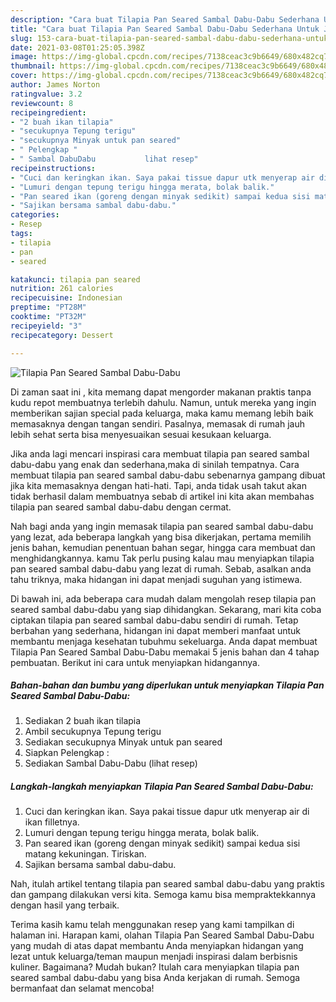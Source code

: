 ```yaml
---
description: "Cara buat Tilapia Pan Seared Sambal Dabu-Dabu Sederhana Untuk Jualan"
title: "Cara buat Tilapia Pan Seared Sambal Dabu-Dabu Sederhana Untuk Jualan"
slug: 153-cara-buat-tilapia-pan-seared-sambal-dabu-dabu-sederhana-untuk-jualan
date: 2021-03-08T01:25:05.398Z
image: https://img-global.cpcdn.com/recipes/7138ceac3c9b6649/680x482cq70/tilapia-pan-seared-sambal-dabu-dabu-foto-resep-utama.jpg
thumbnail: https://img-global.cpcdn.com/recipes/7138ceac3c9b6649/680x482cq70/tilapia-pan-seared-sambal-dabu-dabu-foto-resep-utama.jpg
cover: https://img-global.cpcdn.com/recipes/7138ceac3c9b6649/680x482cq70/tilapia-pan-seared-sambal-dabu-dabu-foto-resep-utama.jpg
author: James Norton
ratingvalue: 3.2
reviewcount: 8
recipeingredient:
- "2 buah ikan tilapia"
- "secukupnya Tepung terigu"
- "secukupnya Minyak untuk pan seared"
- " Pelengkap "
- " Sambal DabuDabu           lihat resep"
recipeinstructions:
- "Cuci dan keringkan ikan. Saya pakai tissue dapur utk menyerap air di ikan filletnya."
- "Lumuri dengan tepung terigu hingga merata, bolak balik."
- "Pan seared ikan (goreng dengan minyak sedikit) sampai kedua sisi matang kekuningan. Tiriskan."
- "Sajikan bersama sambal dabu-dabu."
categories:
- Resep
tags:
- tilapia
- pan
- seared

katakunci: tilapia pan seared 
nutrition: 261 calories
recipecuisine: Indonesian
preptime: "PT28M"
cooktime: "PT32M"
recipeyield: "3"
recipecategory: Dessert

---
```



![Tilapia Pan Seared Sambal Dabu-Dabu](https://img-global.cpcdn.com/recipes/7138ceac3c9b6649/680x482cq70/tilapia-pan-seared-sambal-dabu-dabu-foto-resep-utama.jpg)

Di zaman  saat ini , kita memang dapat mengorder makanan praktis tanpa kudu repot membuatnya terlebih dahulu. Namun, untuk mereka yang ingin memberikan sajian special pada keluarga, maka kamu memang lebih baik memasaknya dengan tangan sendiri. Pasalnya, memasak di rumah jauh lebih sehat serta bisa menyesuaikan sesuai kesukaan keluarga.

Jika anda lagi mencari inspirasi cara membuat tilapia pan seared sambal dabu-dabu yang enak dan sederhana,maka di sinilah tempatnya. Cara membuat tilapia pan seared sambal dabu-dabu  sebenarnya gampang dibuat jika kita memasaknya dengan hati-hati. Tapi, anda tidak usah takut akan tidak berhasil dalam membuatnya 
sebab di artikel ini kita akan membahas tilapia pan seared sambal dabu-dabu dengan cermat.  



Nah bagi anda yang ingin memasak tilapia pan seared sambal dabu-dabu yang lezat, ada beberapa langkah yang bisa dikerjakan, pertama memilih jenis bahan, kemudian penentuan bahan segar, hingga cara membuat dan menghidangkannya. kamu Tak perlu pusing kalau mau menyiapkan tilapia pan seared sambal dabu-dabu yang lezat di rumah. Sebab, asalkan anda  tahu triknya, maka hidangan ini dapat menjadi suguhan yang istimewa.

Di bawah ini, ada beberapa cara mudah dalam mengolah resep tilapia pan seared sambal dabu-dabu yang siap dihidangkan. Sekarang, mari kita coba ciptakan tilapia pan seared sambal dabu-dabu sendiri di rumah. Tetap berbahan yang sederhana, hidangan ini dapat memberi manfaat untuk membantu menjaga kesehatan tubuhmu sekeluarga. Anda dapat membuat Tilapia Pan Seared Sambal Dabu-Dabu memakai 5 jenis bahan dan 4 tahap pembuatan. Berikut ini cara untuk menyiapkan hidangannya.

<!--inarticleads1-->

##### Bahan-bahan dan bumbu yang diperlukan untuk menyiapkan Tilapia Pan Seared Sambal Dabu-Dabu:

1. Sediakan 2 buah ikan tilapia
1. Ambil secukupnya Tepung terigu
1. Sediakan secukupnya Minyak untuk pan seared
1. Siapkan  Pelengkap :
1. Sediakan  Sambal Dabu-Dabu           (lihat resep)




<!--inarticleads2-->

##### Langkah-langkah menyiapkan Tilapia Pan Seared Sambal Dabu-Dabu:

1. Cuci dan keringkan ikan. Saya pakai tissue dapur utk menyerap air di ikan filletnya.
1. Lumuri dengan tepung terigu hingga merata, bolak balik.
1. Pan seared ikan (goreng dengan minyak sedikit) sampai kedua sisi matang kekuningan. Tiriskan.
1. Sajikan bersama sambal dabu-dabu.




Nah, itulah artikel tentang  tilapia pan seared sambal dabu-dabu  yang praktis dan gampang dilakukan versi kita. Semoga kamu bisa mempraktekkannya dengan hasil yang terbaik. 

Terima kasih kamu telah menggunakan resep yang kami tampilkan di halaman ini. Harapan kami, olahan  Tilapia Pan Seared Sambal Dabu-Dabu yang mudah di atas dapat membantu Anda menyiapkan hidangan yang lezat untuk keluarga/teman maupun menjadi inspirasi dalam berbisnis kuliner. Bagaimana? Mudah bukan? Itulah cara menyiapkan tilapia pan seared sambal dabu-dabu yang bisa Anda kerjakan di rumah. Semoga bermanfaat dan selamat mencoba!

